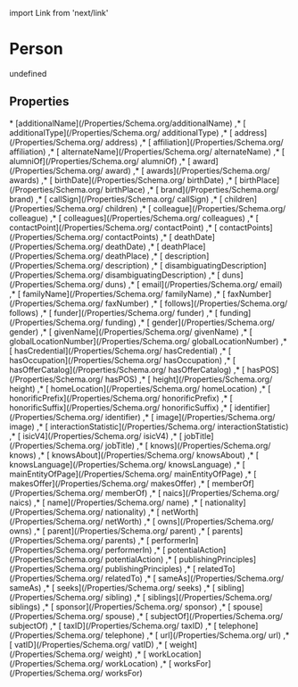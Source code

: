 import Link from 'next/link'
# Person

undefined

## Properties

<Grid>
* [additionalName](/Properties/Schema.org/additionalName)
,* [ additionalType](/Properties/Schema.org/ additionalType)
,* [ address](/Properties/Schema.org/ address)
,* [ affiliation](/Properties/Schema.org/ affiliation)
,* [ alternateName](/Properties/Schema.org/ alternateName)
,* [ alumniOf](/Properties/Schema.org/ alumniOf)
,* [ award](/Properties/Schema.org/ award)
,* [ awards](/Properties/Schema.org/ awards)
,* [ birthDate](/Properties/Schema.org/ birthDate)
,* [ birthPlace](/Properties/Schema.org/ birthPlace)
,* [ brand](/Properties/Schema.org/ brand)
,* [ callSign](/Properties/Schema.org/ callSign)
,* [ children](/Properties/Schema.org/ children)
,* [ colleague](/Properties/Schema.org/ colleague)
,* [ colleagues](/Properties/Schema.org/ colleagues)
,* [ contactPoint](/Properties/Schema.org/ contactPoint)
,* [ contactPoints](/Properties/Schema.org/ contactPoints)
,* [ deathDate](/Properties/Schema.org/ deathDate)
,* [ deathPlace](/Properties/Schema.org/ deathPlace)
,* [ description](/Properties/Schema.org/ description)
,* [ disambiguatingDescription](/Properties/Schema.org/ disambiguatingDescription)
,* [ duns](/Properties/Schema.org/ duns)
,* [ email](/Properties/Schema.org/ email)
,* [ familyName](/Properties/Schema.org/ familyName)
,* [ faxNumber](/Properties/Schema.org/ faxNumber)
,* [ follows](/Properties/Schema.org/ follows)
,* [ funder](/Properties/Schema.org/ funder)
,* [ funding](/Properties/Schema.org/ funding)
,* [ gender](/Properties/Schema.org/ gender)
,* [ givenName](/Properties/Schema.org/ givenName)
,* [ globalLocationNumber](/Properties/Schema.org/ globalLocationNumber)
,* [ hasCredential](/Properties/Schema.org/ hasCredential)
,* [ hasOccupation](/Properties/Schema.org/ hasOccupation)
,* [ hasOfferCatalog](/Properties/Schema.org/ hasOfferCatalog)
,* [ hasPOS](/Properties/Schema.org/ hasPOS)
,* [ height](/Properties/Schema.org/ height)
,* [ homeLocation](/Properties/Schema.org/ homeLocation)
,* [ honorificPrefix](/Properties/Schema.org/ honorificPrefix)
,* [ honorificSuffix](/Properties/Schema.org/ honorificSuffix)
,* [ identifier](/Properties/Schema.org/ identifier)
,* [ image](/Properties/Schema.org/ image)
,* [ interactionStatistic](/Properties/Schema.org/ interactionStatistic)
,* [ isicV4](/Properties/Schema.org/ isicV4)
,* [ jobTitle](/Properties/Schema.org/ jobTitle)
,* [ knows](/Properties/Schema.org/ knows)
,* [ knowsAbout](/Properties/Schema.org/ knowsAbout)
,* [ knowsLanguage](/Properties/Schema.org/ knowsLanguage)
,* [ mainEntityOfPage](/Properties/Schema.org/ mainEntityOfPage)
,* [ makesOffer](/Properties/Schema.org/ makesOffer)
,* [ memberOf](/Properties/Schema.org/ memberOf)
,* [ naics](/Properties/Schema.org/ naics)
,* [ name](/Properties/Schema.org/ name)
,* [ nationality](/Properties/Schema.org/ nationality)
,* [ netWorth](/Properties/Schema.org/ netWorth)
,* [ owns](/Properties/Schema.org/ owns)
,* [ parent](/Properties/Schema.org/ parent)
,* [ parents](/Properties/Schema.org/ parents)
,* [ performerIn](/Properties/Schema.org/ performerIn)
,* [ potentialAction](/Properties/Schema.org/ potentialAction)
,* [ publishingPrinciples](/Properties/Schema.org/ publishingPrinciples)
,* [ relatedTo](/Properties/Schema.org/ relatedTo)
,* [ sameAs](/Properties/Schema.org/ sameAs)
,* [ seeks](/Properties/Schema.org/ seeks)
,* [ sibling](/Properties/Schema.org/ sibling)
,* [ siblings](/Properties/Schema.org/ siblings)
,* [ sponsor](/Properties/Schema.org/ sponsor)
,* [ spouse](/Properties/Schema.org/ spouse)
,* [ subjectOf](/Properties/Schema.org/ subjectOf)
,* [ taxID](/Properties/Schema.org/ taxID)
,* [ telephone](/Properties/Schema.org/ telephone)
,* [ url](/Properties/Schema.org/ url)
,* [ vatID](/Properties/Schema.org/ vatID)
,* [ weight](/Properties/Schema.org/ weight)
,* [ workLocation](/Properties/Schema.org/ workLocation)
,* [ worksFor](/Properties/Schema.org/ worksFor)

</Grid>

